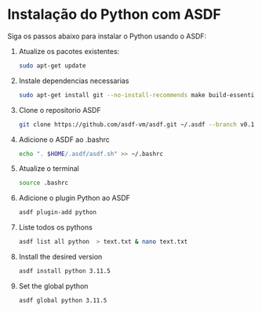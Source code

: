 # Instalação do Python com ASDF

Siga os passos abaixo para instalar o Python usando o ASDF:

1. Atualize os pacotes existentes:

   ```bash
   sudo apt-get update
   ```

2. Instale dependencias necessarias

   ```bash
   sudo apt-get install git --no-install-recommends make build-essential libssl-dev zlib1g-dev libbz2-dev libreadline-dev libsqlite3-dev wget curl llvm libncurses5-dev xz-utils tk-dev libxml2-dev libxmlsec1-dev libffi-dev liblzma-dev
   ```

3. Clone o repositorio ASDF

   ```bash
   git clone https://github.com/asdf-vm/asdf.git ~/.asdf --branch v0.10.2
   ```

4. Adicione o ASDF ao .bashrc

   ```bash
   echo ". $HOME/.asdf/asdf.sh" >> ~/.bashrc
   ```

5. Atualize o terminal

   ```bash
   source .bashrc
   ```

6. Adicione o plugin Python ao ASDF

   ```bash
   asdf plugin-add python
   ```

7. Liste todos os pythons

   ```bash
   asdf list all python  > text.txt & nano text.txt
   ```

8. Install the desired version

   ```bash
   asdf install python 3.11.5
   ```

9. Set the global python
   ```bash
   asdf global python 3.11.5
   ```
